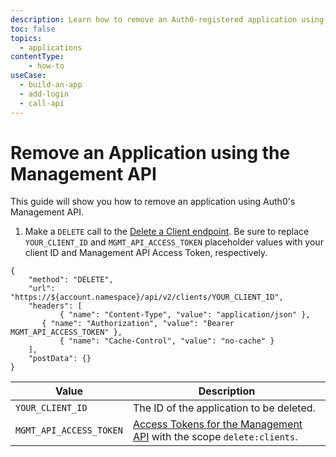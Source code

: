 ```yaml
---
description: Learn how to remove an Auth0-registered application using the Auth0 Management API.
toc: false
topics:
  - applications
contentType: 
    - how-to
useCase:
  - build-an-app
  - add-login
  - call-api
---
```


# Remove an Application using the Management API

This guide will show you how to remove an application using Auth0's Management API.

1. Make a `DELETE` call to the [Delete a Client endpoint](/api/management/v2#!/Clients/delete_clients_by_id). Be sure to replace `YOUR_CLIENT_ID` and `MGMT_API_ACCESS_TOKEN` placeholder values with your client ID and Management API Access Token, respectively.

```har
{
	"method": "DELETE",
	"url": "https://${account.namespace}/api/v2/clients/YOUR_CLIENT_ID",
	"headers": [
    	   { "name": "Content-Type", "value": "application/json" },
   	   { "name": "Authorization", "value": "Bearer MGMT_API_ACCESS_TOKEN" },
    	   { "name": "Cache-Control", "value": "no-cache" }
	],
	"postData": {}
}
```

| Value | Description |
| - | - |
| `YOUR_CLIENT_ID` | Τhe ID of the application to be deleted. |
| `MGMT_API_ACCESS_TOKEN` | [Access Tokens for the Management API](/api/management/v2/tokens) with the scope `delete:clients`. |

